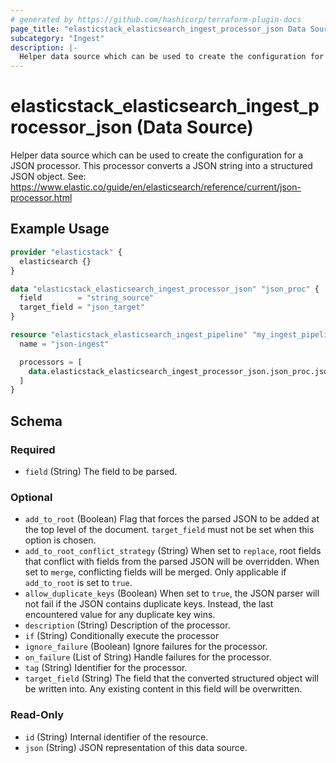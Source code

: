 ```yaml
---
# generated by https://github.com/hashicorp/terraform-plugin-docs
page_title: "elasticstack_elasticsearch_ingest_processor_json Data Source - terraform-provider-elasticstack"
subcategory: "Ingest"
description: |-
  Helper data source which can be used to create the configuration for a JSON processor. This processor converts a JSON string into a structured JSON object. See: https://www.elastic.co/guide/en/elasticsearch/reference/current/json-processor.html
---
```


# elasticstack_elasticsearch_ingest_processor_json (Data Source)

Helper data source which can be used to create the configuration for a JSON processor. This processor converts a JSON string into a structured JSON object. See: https://www.elastic.co/guide/en/elasticsearch/reference/current/json-processor.html

## Example Usage

```terraform
provider "elasticstack" {
  elasticsearch {}
}

data "elasticstack_elasticsearch_ingest_processor_json" "json_proc" {
  field        = "string_source"
  target_field = "json_target"
}

resource "elasticstack_elasticsearch_ingest_pipeline" "my_ingest_pipeline" {
  name = "json-ingest"

  processors = [
    data.elasticstack_elasticsearch_ingest_processor_json.json_proc.json
  ]
}
```

<!-- schema generated by tfplugindocs -->
## Schema

### Required

- `field` (String) The field to be parsed.

### Optional

- `add_to_root` (Boolean) Flag that forces the parsed JSON to be added at the top level of the document. `target_field` must not be set when this option is chosen.
- `add_to_root_conflict_strategy` (String) When set to `replace`, root fields that conflict with fields from the parsed JSON will be overridden. When set to `merge`, conflicting fields will be merged. Only applicable if `add_to_root` is set to `true`.
- `allow_duplicate_keys` (Boolean) When set to `true`, the JSON parser will not fail if the JSON contains duplicate keys. Instead, the last encountered value for any duplicate key wins.
- `description` (String) Description of the processor.
- `if` (String) Conditionally execute the processor
- `ignore_failure` (Boolean) Ignore failures for the processor.
- `on_failure` (List of String) Handle failures for the processor.
- `tag` (String) Identifier for the processor.
- `target_field` (String) The field that the converted structured object will be written into. Any existing content in this field will be overwritten.

### Read-Only

- `id` (String) Internal identifier of the resource.
- `json` (String) JSON representation of this data source.
